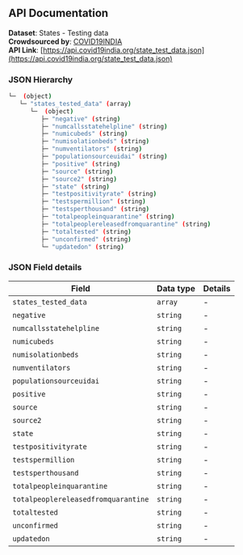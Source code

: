 ## API Documentation  

**Dataset**: States - Testing data  
**Crowdsourced by**: [COVID19INDIA](https://www.covid19india.org)  
**API Link**: [https://api.covid19india.org/state_test_data.json](https://api.covid19india.org/state_test_data.json)  

### JSON Hierarchy
```bash
└─  (object)
   └─ "states_tested_data" (array)
      └─  (object)
         ├─ "negative" (string)
         ├─ "numcallsstatehelpline" (string)
         ├─ "numicubeds" (string)
         ├─ "numisolationbeds" (string)
         ├─ "numventilators" (string)
         ├─ "populationsourceuidai" (string)
         ├─ "positive" (string)
         ├─ "source" (string)
         ├─ "source2" (string)
         ├─ "state" (string)
         ├─ "testpositivityrate" (string)
         ├─ "testspermillion" (string)
         ├─ "testsperthousand" (string)
         ├─ "totalpeopleinquarantine" (string)
         ├─ "totalpeoplereleasedfromquarantine" (string)
         ├─ "totaltested" (string)
         ├─ "unconfirmed" (string)
         └─ "updatedon" (string)

```


### JSON Field details
| Field | Data type | Details |
| ----- | --------- | ------- |
| `states_tested_data` |  `array` | - |
| `negative` |  `string` | - |
| `numcallsstatehelpline` |  `string` | - |
| `numicubeds` |  `string` | - |
| `numisolationbeds` |  `string` | - |
| `numventilators` |  `string` | - |
| `populationsourceuidai` |  `string` | - |
| `positive` |  `string` | - |
| `source` |  `string` | - |
| `source2` |  `string` | - |
| `state` |  `string` | - |
| `testpositivityrate` |  `string` | - |
| `testspermillion` |  `string` | - |
| `testsperthousand` |  `string` | - |
| `totalpeopleinquarantine` |  `string` | - |
| `totalpeoplereleasedfromquarantine` |  `string` | - |
| `totaltested` |  `string` | - |
| `unconfirmed` |  `string` | - |
| `updatedon` |  `string` | - |

